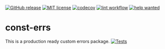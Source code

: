 [![GitHub release](https://img.shields.io/github/release/kaatinga/const-errs.svg)](https://github.com/kaatinga/const-errs/releases)
[![MIT license](https://img.shields.io/badge/License-MIT-blue.svg)](https://github.com/kaatinga/const-errs/blob/main/LICENSE)
[![codecov](https://codecov.io/gh/kaatinga/const-errs/branch/main/graph/badge.svg)](https://codecov.io/gh/kaatinga/const-errs)
[![lint workflow](https://github.com/kaatinga/const-errs/actions/workflows/golangci-lint.yml/badge.svg)](https://github.com/kaatinga/const-errs/actions?query=workflow%3Alinter)
[![help wanted](https://img.shields.io/badge/Help%20wanted-True-yellow.svg)](https://github.com/kaatinga/const-errs/issues?q=is%3Aopen+is%3Aissue+label%3A%22help+wanted%22)


# const-errs

This is a production ready custom errors package.
[![Tests](https://github.com/kaatinga/luna/actions/workflows/test.yml/badge.svg?branch=main)](https://github.com/kaatinga/luna/actions/workflows/test.yml)
